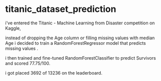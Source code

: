 # titanic_dataset_prediction
i've entered the Titanic - Machine Learning from Disaster competition on Kaggle,

instead of dropping the Age column or filling missing values with median Age
i decided to train a RandomForestRegressor model that predicts missing values .

i then trained and fine-tuned RandomForestClassifier to predict Survivors 
and scored  77.75/100.

i got placed 3692 of 13236 on the leaderboard.
